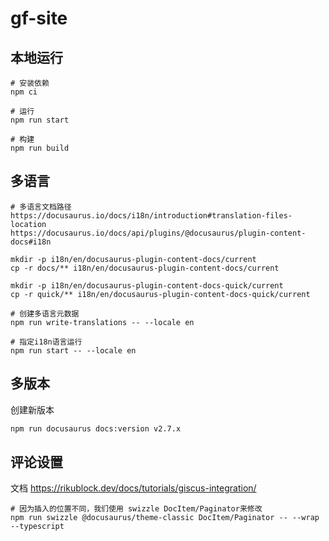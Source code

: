 # gf-site

## 本地运行

```shell
# 安装依赖
npm ci

# 运行
npm run start

# 构建
npm run build
```

## 多语言

```shell
# 多语言文档路径
https://docusaurus.io/docs/i18n/introduction#translation-files-location
https://docusaurus.io/docs/api/plugins/@docusaurus/plugin-content-docs#i18n

mkdir -p i18n/en/docusaurus-plugin-content-docs/current
cp -r docs/** i18n/en/docusaurus-plugin-content-docs/current

mkdir -p i18n/en/docusaurus-plugin-content-docs-quick/current
cp -r quick/** i18n/en/docusaurus-plugin-content-docs-quick/current

# 创建多语言元数据
npm run write-translations -- --locale en

# 指定i18n语言运行
npm run start -- --locale en

```


## 多版本

创建新版本
```bash
npm run docusaurus docs:version v2.7.x
```


## 评论设置

文档 https://rikublock.dev/docs/tutorials/giscus-integration/

```shell
# 因为插入的位置不同，我们使用 swizzle DocItem/Paginator来修改
npm run swizzle @docusaurus/theme-classic DocItem/Paginator -- --wrap --typescript
```
